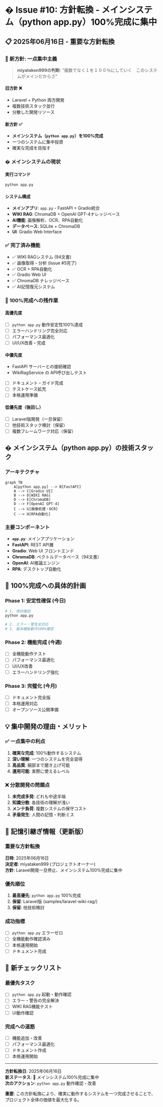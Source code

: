 # � Issue #10: 方針転換 - メインシステム（python app.py）100%完成に集中

## 📋 **2025年06月16日 - 重要な方針転換**

### 🎯 **新方針: 一点集中主義**
> **miyataken999の判断**: "複数でなく１を１００％にしていく　このシステムがメインだからさ"

#### **旧方針** ❌
- Laravel + Python 両方開発
- 複数技術スタック並行
- 分散した開発リソース

#### **新方針** ✅  
- **メインシステム（`python app.py`）を100%完成**
- 一つのシステムに集中投資
- 確実な完成を目指す

### � **メインシステムの現状**

#### **実行コマンド**
```bash
python app.py
```

#### **システム構成**
- **メインアプリ**: `app.py` - FastAPI + Gradio統合
- **WIKI RAG**: ChromaDB + OpenAI GPT-4ナレッジベース
- **AI機能**: 画像解析、OCR、RPA自動化
- **データベース**: SQLite + ChromaDB
- **UI**: Gradio Web Interface

### ✅ **完了済み機能**
- ✅ WIKI RAGシステム (94文書)
- ✅ 画像取得・分析 (Issue #5完了)
- ✅ OCR + RPA自動化
- ✅ Gradio Web UI
- ✅ ChromaDB ナレッジベース
- ✅ AI記憶復元システム

### 🔧 **100%完成への残作業**

#### **高優先度**
- [ ] `python app.py` 動作安定性100%達成
- [ ] エラーハンドリング完全対応
- [ ] パフォーマンス最適化
- [ ] UI/UX改善・完成

#### **中優先度**
- FastAPI サーバーとの接続確認
- WikiRagService の API呼び出しテスト
- [ ] ドキュメント・ガイド完成
- [ ] テストケース拡充
- [ ] 本格運用準備

#### **低優先度（後回し）**
- [ ] Laravel版開発（一旦保留）
- [ ] 他技術スタック検討（保留）
- [ ] 複数フレームワーク対応（保留）

## � **メインシステム（python app.py）の技術スタック**

### **アーキテクチャ**
```mermaid
graph TB
    A[python app.py] --> B[FastAPI]
    A --> C[Gradio UI]
    B --> D[WIKI RAG]
    D --> E[ChromaDB]
    D --> F[OpenAI GPT-4]
    C --> G[画像処理・OCR]
    C --> H[RPA自動化]
```

### **主要コンポーネント**
- **`app.py`**: メインアプリケーション
- **FastAPI**: REST API層
- **Gradio**: Web UI フロントエンド
- **ChromaDB**: ベクトルデータベース（94文書）
- **OpenAI**: AI推論エンジン
- **RPA**: デスクトップ自動化

## 🎯 **100%完成への具体的計画**

### **Phase 1: 安定性確保 (今日)**
```bash
# 1. 現状確認
python app.py

# 2. エラー・警告全対応
# 3. 基本機能動作100%確認
```

### **Phase 2: 機能完成 (今週)**
- [ ] 全機能動作テスト
- [ ] パフォーマンス最適化
- [ ] UI/UX改善
- [ ] エラーハンドリング強化

### **Phase 3: 完璧化 (今月)**
- [ ] ドキュメント完全版
- [ ] 本格運用対応
- [ ] オープンソース公開準備

## 💡 **集中開発の理由・メリット**

### **✅ 一点集中の利点**
1. **確実な完成**: 100%動作するシステム
2. **深い理解**: 一つのシステムを完全習得
3. **高品質**: 細部まで磨き上げ可能
4. **運用可能**: 実際に使えるレベル

### **❌ 分散開発の問題点**
1. **未完成多発**: どれも中途半端
2. **知識分散**: 各技術の理解が浅い
3. **メンテ負荷**: 複数システムの保守コスト
4. **矛盾発生**: 人間の記憶・判断ミス

## 🔄 **記憶引継ぎ情報（更新版）**

### **重要な方針転換**
**日時**: 2025年06月16日  
**決定者**: miyataken999 (プロジェクトオーナー)  
**方針**: Laravel開発一旦停止、メインシステム100%完成に集中

### **優先順位**
1. **最高優先**: `python app.py` 100%完成
2. **保留**: Laravel版 (samples/laravel-wiki-rag/)
3. **保留**: 他技術検討

### **成功指標**
- [ ] `python app.py` エラーゼロ
- [ ] 全機能動作確認済み
- [ ] 本格運用開始
- [ ] ドキュメント完成

## 📝 **新チェックリスト**

### **最優先タスク**
- [ ] `python app.py` 起動・動作確認
- [ ] エラー・警告の完全解決
- [ ] WIKI RAG機能テスト
- [ ] UI動作確認

### **完成への道筋**
- [ ] 機能追加・改善
- [ ] パフォーマンス最適化
- [ ] ドキュメント作成
- [ ] 本格運用開始

---

**方針転換日**: 2025年06月16日  
**新ステータス**: 🎯 メインシステム100%完成に集中  
**次のアクション**: `python app.py` 動作確認・改善

**重要**: この方針転換により、確実に動作するシステムを一つ完成させることで、プロジェクト全体の価値を最大化する。
